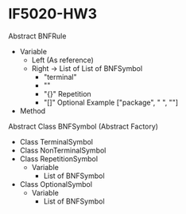 # IF5020-HW3

Abstract BNFRule
- Variable
  - Left (As reference)
  - Right -> List of List of BNFSymbol
    - "terminal"
    - "<non terminal>"
    - "{}" Repetition
    - "[]" Optional
    Example ["package", " ", "<QualifiedIdentifier>"]
- Method

Abstract Class BNFSymbol (Abstract Factory)
- Class TerminalSymbol
- Class NonTerminalSymbol
- Class RepetitionSymbol
  - Variable
    - List of BNFSymbol
- Class OptionalSymbol
  - Variable
    - List of BNFSymbol
